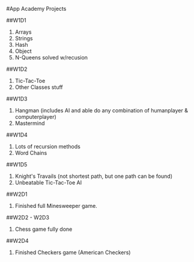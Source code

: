 #App Academy Projects

##W1D1
1. Arrays
2. Strings
3. Hash
4. Object
5. N-Queens solved w/recusion

##W1D2
1. Tic-Tac-Toe
2. Other Classes stuff

##W1D3
1. Hangman (includes AI and able do any combination of humanplayer & computerplayer)
2. Mastermind

##W1D4
1. Lots of recursion methods
2. Word Chains


##W1D5
1. Knight's Travails (not shortest path, but one path can be found)
2. Unbeatable Tic-Tac-Toe AI


##W2D1
1. Finished full Minesweeper game.

##W2D2 - W2D3
1. Chess game fully done

##W2D4
1. Finished Checkers game (American Checkers)